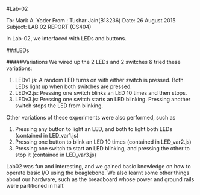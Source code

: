 #Lab-02

To:   Mark A. Yoder
From :    Tushar Jain(B13236)
Date:		26 August 2015
Subject:    LAB 02 REPORT (CS404)

In Lab-02, we interfaced with LEDs and buttons.

###LEDs

#####Variations
We wired up the 2 LEDs and 2 switches & tried these variations:
1. LEDv1.js: A random LED turns on with either switch is pressed. Both LEDs light up when both switches are pressed. 
2. LEDv2.js: Pressing one switch blinks an LED 10 times and then stops.
3. LEDv3.js: Pressing one switch starts an LED blinking.  Pressing another switch stops the LED from blinking.

Other variations of these experiments were also performed, such as 
1.	Pressing any button to light an LED, and  both to light both LEDs (contained in LED_var1.js)
2.	Pressing one button to blink an LED 10 times (contained in LED_var2.js)
3.	Pressing one switch to start an LED blinking, and pressing the other to stop it (contained in LED_var3.js)

Lab02 was fun and interesting, and we gained basic knowledge on how to operate basic I/O using the beaglebone. We also learnt some other things about our hardware, such as the breadboard whose power and ground rails were partitioned in half.